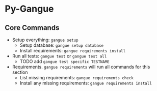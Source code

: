 # Py-Gangue

## Core Commands
* Setup everything: `gangue setup`
  * Setup database: `gangue setup database`
  * Install requirements: `gangue requirements install`
* Run all tests: `gangue test` or `gangue test all`
  * TODO add `gangue test specific TESTNAME`
* Requirements. `gangue requirements` will run all commands for this section
  * List missing requirements: `gangue requirements check`
  * Install any missing requirements: `gangue requirements install`
